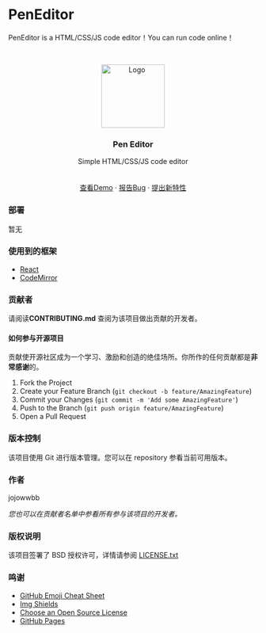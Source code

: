 # PenEditor

PenEditor is a HTML/CSS/JS code editor！You can run code online！

<br />

<p align="center">
  <a href="https://github.com/jojowwbb/PenEditor">
    <img src="https://github.com/jojowwbb/PenEditor/blob/main/static/images/editor.png" alt="Logo" width="128" height="128">
  </a>

  <h3 align="center">Pen Editor</h3>
  <p align="center">
    Simple HTML/CSS/JS code editor
    <br />
    <br />
    <br />
    <a href="https://jojowwbb.github.io/pen/index.html">查看Demo</a>
    ·
    <a href="https://github.com/jojowwbb/PenEditor/issues">报告Bug</a>
    ·
    <a href="https://github.com/jojowwbb/PenEditor/issues">提出新特性</a>
  </p>

</p>

### 部署

暂无

### 使用到的框架

-   [React](https://getbootstrap.com)
-   [CodeMirror](http://codemirror.com)

### 贡献者

请阅读**CONTRIBUTING.md** 查阅为该项目做出贡献的开发者。

#### 如何参与开源项目

贡献使开源社区成为一个学习、激励和创造的绝佳场所。你所作的任何贡献都是**非常感谢**的。

1. Fork the Project
2. Create your Feature Branch (`git checkout -b feature/AmazingFeature`)
3. Commit your Changes (`git commit -m 'Add some AmazingFeature'`)
4. Push to the Branch (`git push origin feature/AmazingFeature`)
5. Open a Pull Request

### 版本控制

该项目使用 Git 进行版本管理。您可以在 repository 参看当前可用版本。

### 作者

jojowwbb

_您也可以在贡献者名单中参看所有参与该项目的开发者。_

### 版权说明

该项目签署了 BSD 授权许可，详情请参阅 [LICENSE.txt](https://github.com/shaojintian/Best_README_template/blob/master/LICENSE.txt)

### 鸣谢

-   [GitHub Emoji Cheat Sheet](https://www.webpagefx.com/tools/emoji-cheat-sheet)
-   [Img Shields](https://shields.io)
-   [Choose an Open Source License](https://choosealicense.com)
-   [GitHub Pages](https://pages.github.com)
